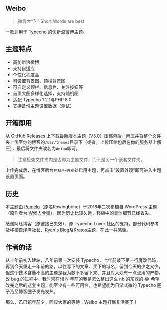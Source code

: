 ## Weibo

> 微言大“艺”
> Short Words are best

一款适用于 Typecho 的仿新浪微博主题。

## 主题特点

* 高仿新浪微博
* 支持自适应
* 个性化程度高
* 可设置背景图、顶栏背景图
* 可自定义顶栏、信息栏、关注按钮等
* 首页大图多样化选择，支持随机图
* 适配 Typecho 1.2.1与PHP 8.0
* 支持备份主题设置数据（测试）

## 开箱即用

从 GitHub Releases 上下载最新版本主题（V3.0）压缩包后，解压并将整个文件夹上传至你的博客的<code>/usr/themes</code>目录下（或者，上传压缩包后在你的服务器上解压），最后将文件夹改名为<code>Weibo</code>即可。

> 注意检查文件夹内是否即为主题文件，而不是另一个嵌套文件夹。

上传完成后，在博客后台<code>控制台</code>-<code>外观</code>处启用主题，再点击“设置外观”即可进入主题设置页面。

## 历史

本主题由 <a href="https://rowingbohe.com" target="_blank">Pomelo</a>（原名Rowingbohe）于2018年二次移植自 WordPress 主题（原作者为 <a href="https://www.ahwgs.cn" target="_blank">W候人兮猗</a>），因为历史比较久远，移植中的具体细节已经丢失。

感谢阿珏博客（原链接已失效）、原 Typecho Lover 社区的支持。部分代码参考及移植自<a href="https://typecho.work" target="_blank">泽泽社长</a>、<a href="https://blog.iplayloli.com" target="_blank">Ryan's Blog</a>及<a href="https://typecho.work/archives/Kratos.html">Kratos主题</a>，在此一并感谢。

## 作者的话

从十年前初入建站，八年前第一次安装 Typecho，七年前敲下第一行魔改代码，再到今天重走十年前的路，以往写下的文章、买下的域名，留到今天的少之又少，但这个技术含量不高的主题是我为数不多留下来、并且对大众有一点点用的产物。改 bug 的过程中，我时常在想 N 年前的我是怎么整出这么 nb 的东西的 :joy: 希望改完之后的这套主题，能至少有一些可用性，也希望能为日渐式微的 Typecho 圈子乃至博客圈子发光发热。

那么，乙巳蛇年前夕，回应大家的等待：Weibo 主题打赢复活赛了！